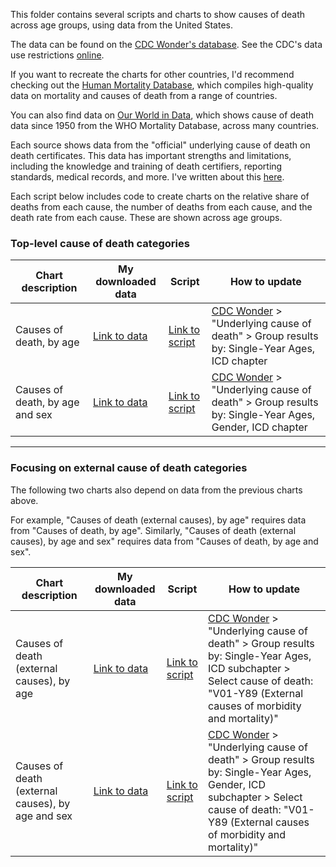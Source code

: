 This folder contains several scripts and charts to show causes of death across age groups, using data from the United States.

The data can be found on the [CDC Wonder's database](https://wonder.cdc.gov/). See the CDC's data use restrictions [online](https://wonder.cdc.gov/DataUse.html).

If you want to recreate the charts for other countries, I'd recommend checking out the [Human Mortality Database](https://mortality.org/Data/HCD), which compiles high-quality data on mortality and causes of death from a range of countries. 

You can also find data on [Our World in Data](https://ourworldindata.org/causes-of-death#all-charts), which shows cause of death data since 1950 from the WHO Mortality Database, across many countries.

Each source shows data from the "official" underlying cause of death on death certificates. This data has important strengths and limitations, including the knowledge and training of death certifiers, reporting standards, medical records, and more. I've written about this [here](https://ourworldindata.org/how-are-causes-of-death-registered-around-the-world).

Each script below includes code to create charts on the relative share of deaths from each cause, the number of deaths from each cause, and the death rate from each cause. These are shown across age groups.

### Top-level cause of death categories

| Chart description               | My downloaded data                                                    | Script                                                                                                                                                | How to update                                                                                                                   |
|---------------------------------|-----------------------------------------------------------------------|-------------------------------------------------------------------------------------------------------------------------------------------------------|---------------------------------------------------------------------------------------------------------------------------------|
| Causes of death, by age         | [Link to data](https://wonder.cdc.gov/controller/saved/D158/D387F463) | [Link to script](https://github.com/saloni-nd/scientific-discovery/blob/main/cause-of-death-lifespan/cause-of-death-lifespan-area-chart-both-sexes.R) | [CDC Wonder](https://wonder.cdc.gov/) \> "Underlying cause of death" \> Group results by: Single-Year Ages, ICD chapter         |
| Causes of death, by age and sex | [Link to data](https://wonder.cdc.gov/controller/saved/D158/D387F462) | [Link to script](https://github.com/saloni-nd/scientific-discovery/blob/main/cause-of-death-lifespan/cause-of-death-lifespan-area-chart-by-sex.R)     | [CDC Wonder](https://wonder.cdc.gov/) \> "Underlying cause of death" \> Group results by: Single-Year Ages, Gender, ICD chapter |

------------------------------------------------------------------------

### Focusing on external cause of death categories

The following two charts also depend on data from the previous charts above.

For example, "Causes of death (external causes), by age" requires data from "Causes of death, by age". Similarly, "Causes of death (external causes), by age and sex" requires data from "Causes of death, by age and sex".

| Chart description                                 | My downloaded data                                                    | Script                                                                                                                                                   | How to update                                                                                                                                                                                                       |
|---------------------------------------------------|-----------------------------------------------------------------------|----------------------------------------------------------------------------------------------------------------------------------------------------------|---------------------------------------------------------------------------------------------------------------------------------------------------------------------------------------------------------------------|
| Causes of death (external causes), by age         | [Link to data](https://wonder.cdc.gov/controller/saved/D158/D387F464) | [Link to script](https://github.com/saloni-nd/scientific-discovery/blob/main/cause-of-death-lifespan/causes-of-death-both-sexes-external-causes-focus.R) | [CDC Wonder](https://wonder.cdc.gov/) \> "Underlying cause of death" \> Group results by: Single-Year Ages, ICD subchapter \> Select cause of death: "V01-Y89 (External causes of morbidity and mortality)"         |
| Causes of death (external causes), by age and sex | [Link to data](https://wonder.cdc.gov/controller/saved/D158/D387F465) | [Link to script](https://github.com/saloni-nd/scientific-discovery/blob/main/cause-of-death-lifespan/causes-of-death-by-sex-external-causes-focus.R)     | [CDC Wonder](https://wonder.cdc.gov/) \> "Underlying cause of death" \> Group results by: Single-Year Ages, Gender, ICD subchapter \> Select cause of death: "V01-Y89 (External causes of morbidity and mortality)" |
